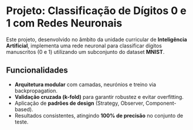 # Projeto: Classificação de Dígitos 0 e 1 com Redes Neuronais

Este projeto, desenvolvido no âmbito da unidade curricular de **Inteligência Artificial**, implementa uma rede neuronal para classificar dígitos manuscritos (0 e 1) utilizando um subconjunto do dataset **MNIST**.

## Funcionalidades
- **Arquitetura modular** com camadas, neurónios e treino via backpropagation.  
- **Validação cruzada (k-fold)** para garantir robustez e evitar overfitting.  
- Aplicação de **padrões de design** (Strategy, Observer, Component-based).  
- Resultados consistentes, atingindo **100% de precisão** no conjunto de teste.  
